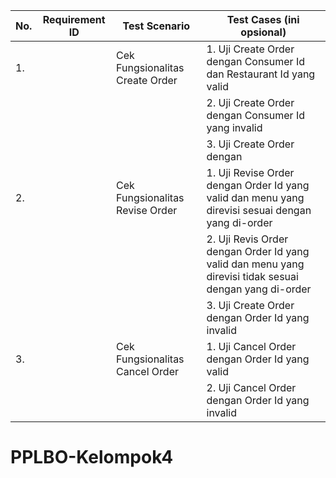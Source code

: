 | No. | Requirement ID | Test Scenario                  | Test Cases (ini opsional)                             |
|-----|----------------|--------------------------------|-------------------------------------------------------|
| 1.  |                | Cek Fungsionalitas Create Order| 1. Uji Create Order dengan Consumer Id dan Restaurant Id yang valid |
|     |                |                                | 2. Uji Create Order dengan Consumer Id yang invalid   |
|     |                |                                | 3. Uji Create Order dengan                            |
| 2.  |                | Cek Fungsionalitas Revise Order| 1. Uji Revise Order dengan Order Id yang valid dan menu yang direvisi sesuai dengan yang di-order|
|     |                |                                | 2. Uji Revis Order dengan Order Id yang valid dan menu yang direvisi tidak sesuai dengan yang di-order|
|     |                |                                | 3. Uji Create Order dengan Order Id yang invalid|
| 3.  |                | Cek Fungsionalitas Cancel Order| 1. Uji Cancel Order dengan Order Id yang valid|
|     |                |                                | 2. Uji Cancel Order dengan Order Id yang invalid|

# PPLBO-Kelompok4